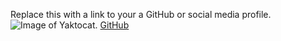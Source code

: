Replace this with a link to your a GitHub or social media profile.
![Image of Yaktocat](https://octodex.github.com/images/yaktocat.png).
[GitHub](http://github.com)
